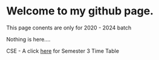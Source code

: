# Welcome to my github page.


This page conents are only for 2020 - 2024 batch

Nothing is here....

CSE - A click [here](https://udhayarajan.github.io/SEM3classA) for Semester 3 Time Table